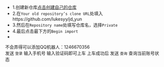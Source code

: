 * 1.创建新仓库[点击创建自己的仓库](https://github.com/new/import)
* 2.在`Your old repository’s clone URL`处填入https://github.com/lukesyy/jd_yun
* 3.然后在`Repository name`处填写仓库名，选择`Private`
* 4.最后点击最下方的`Begin import`
* 
不会弄得可以添加QQ机器人：1246670356  
发送 `登录` 输入手机号 输入验证码即可上车
上车成功后
发送 `查询` 查询当前账号状态
